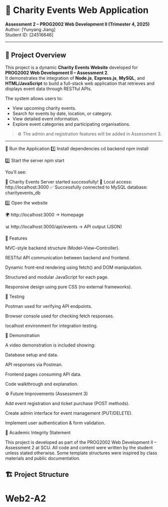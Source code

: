 # 🎉 Charity Events Web Application
**Assessment 2 – PROG2002 Web Development II (Trimester 4, 2025)**  
Author: [Yunyang Jiang]  
Student ID: [24516646]  

---

## 📖 Project Overview
This project is a dynamic **Charity Events Website** developed for **PROG2002 Web Development II – Assessment 2**.  
It demonstrates the integration of **Node.js**, **Express.js**, **MySQL**, and **HTML/JavaScript** to build a full-stack web application that retrieves and displays event data through RESTful APIs.

The system allows users to:
- View upcoming charity events.
- Search for events by date, location, or category.
- View detailed event information.
- Explore event categories and participating organisations.

> ⚙️ The admin and registration features will be added in Assessment 3.

---
🚀 Run the Application
1️⃣ Install dependencies
cd backend
npm install

2️⃣ Start the server
npm start


You’ll see:

🎉 Charity Events Server started successfully!
📍 Local access: http://localhost:3000
✅ Successfully connected to MySQL database: charityevents_db

3️⃣ Open the website

🌍 http://localhost:3000
 → Homepage

📊 http://localhost:3000/api/events
 → API output (JSON)

🧠 Features

MVC-style backend structure (Model–View–Controller).

RESTful API communication between backend and frontend.

Dynamic front-end rendering using fetch() and DOM manipulation.

Structured and modular JavaScript for each page.

Responsive design using pure CSS (no external frameworks).

🧪 Testing

Postman used for verifying API endpoints.

Browser console used for checking fetch responses.

localhost environment for integration testing.

🎥 Demonstration

A video demonstration is included showing:

Database setup and data.

API responses via Postman.

Frontend pages consuming API data.

Code walkthrough and explanation.

⚙️ Future Improvements (Assessment 3)

Add event registration and ticket purchase (POST methods).

Create admin interface for event management (PUT/DELETE).

Implement user authentication & form validation.

📄 Academic Integrity Statement

This project is developed as part of the PROG2002 Web Development II – Assessment 2 at SCU.
All code and content were written by the student unless stated otherwise.
Some template structures were inspired by class materials and public documentation.
## 🏗️ Project Structure
# Web2-A2
